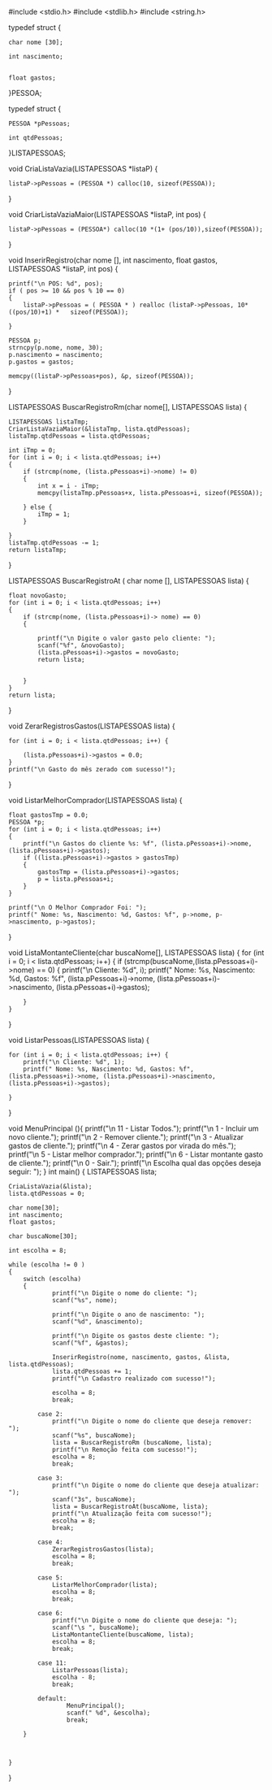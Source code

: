 #include <stdio.h>
#include <stdlib.h>
#include <string.h>

typedef struct {
    
	char nome [30];
    
	int nascimento;
    
	
	float gastos;	

}PESSOA;

typedef struct {
	
	PESSOA *pPessoas;
	
	int qtdPessoas;	

}LISTAPESSOAS;

void CriaListaVazia(LISTAPESSOAS *listaP) {
    
    listaP->pPessoas = (PESSOA *) calloc(10, sizeof(PESSOA));
    
}

void CriarListaVaziaMaior(LISTAPESSOAS *listaP, int pos) {
	
	listaP->pPessoas = (PESSOA*) calloc(10 *(1+ (pos/10)),sizeof(PESSOA));
}

void InserirRegistro(char nome [], int nascimento, float gastos, LISTAPESSOAS *listaP, int pos) {
	
	printf("\n POS: %d", pos);
	if ( pos >= 10 && pos % 10 == 0)
	{
		listaP->pPessoas = ( PESSOA * ) realloc (listaP->pPessoas, 10* ((pos/10)+1) * 	sizeof(PESSOA));
		
	}
	
	PESSOA p;
	strncpy(p.nome, nome, 30);
	p.nascimento = nascimento;
	p.gastos = gastos;
	
	memcpy((listaP->pPessoas+pos), &p, sizeof(PESSOA));
}

LISTAPESSOAS BuscarRegistroRm(char nome[], LISTAPESSOAS lista) {
	
	LISTAPESSOAS listaTmp;
	CriarListaVaziaMaior(&listaTmp, lista.qtdPessoas);
	listaTmp.qtdPessoas = lista.qtdPessoas;
	
	int iTmp = 0;
	for (int i = 0; i < lista.qtdPessoas; i++) 
	{
		if (strcmp(nome, (lista.pPessoas+i)->nome) != 0)
		{
			int x = i - iTmp;
			memcpy(listaTmp.pPessoas+x, lista.pPessoas+i, sizeof(PESSOA));
			
		} else {
			iTmp = 1;
		}
		
	}
    listaTmp.qtdPessoas -= 1;
    return listaTmp;
    
}

LISTAPESSOAS BuscarRegistroAt ( char nome [], LISTAPESSOAS lista) {
	
	float novoGasto;
	for (int i = 0; i < lista.qtdPessoas; i++)
	{
    	if (strcmp(nome, (lista.pPessoas+i)-> nome) == 0)
		{
			
			printf("\n Digite o valor gasto pelo cliente: ");
			scanf("%f", &novoGasto);
			(lista.pPessoas+i)->gastos = novoGasto;
			return lista;
			
			
		}
	}
	return lista;
}

void ZerarRegistrosGastos(LISTAPESSOAS lista) {
	
	for (int i = 0; i < lista.qtdPessoas; i++) {
		
		(lista.pPessoas+i)->gastos = 0.0;
	}
	printf("\n Gasto do mês zerado com sucesso!");
}

void ListarMelhorComprador(LISTAPESSOAS lista) {
	
	float gastosTmp = 0.0;
	PESSOA *p;
	for (int i = 0; i < lista.qtdPessoas; i++) 
	{
		printf("\n Gastos do cliente %s: %f", (lista.pPessoas+i)->nome, (lista.pPessoas+i)->gastos);
		if ((lista.pPessoas+i)->gastos > gastosTmp)
		{
			gastosTmp = (lista.pPessoas+i)->gastos;
			p = lista.pPessoas+i;
		}
	}
	
	printf("\n O Melhor Comprador Foi: ");
	printf(" Nome: %s, Nascimento: %d, Gastos: %f", p->nome, p->nascimento, p->gastos);
	
}

void ListaMontanteCliente(char buscaNome[], LISTAPESSOAS lista) 
{
	for (int i = 0; i < lista.qtdPessoas; i++)
	{
		if (strcmp(buscaNome,(lista.pPessoas+i)->nome) == 0)
		{
			printf("\n Cliente: %d", i);
			printf(" Nome: %s, Nascimento: %d, Gastos: %f", (lista.pPessoas+i)->nome, (lista.pPessoas+i)->nascimento, (lista.pPessoas+i)->gastos);
			
		}
	}

}

void ListarPessoas(LISTAPESSOAS lista) {
	
	for (int i = 0; i < lista.qtdPessoas; i++) {
		printf("\n Cliente: %d", 1);
		printf(" Nome: %s, Nascimento: %d, Gastos: %f", (lista.pPessoas+i)->nome, (lista.pPessoas+i)->nascimento, (lista.pPessoas+i)->gastos);
		
	}
}

void MenuPrincipal (){
	printf("\n 11 - Listar Todos.");
	printf("\n 1 - Incluir um novo cliente.");
	printf("\n 2 - Remover cliente.");
	printf("\n 3 - Atualizar gastos de cliente.");
	printf("\n 4 - Zerar gastos por virada do mês.");
	printf("\n 5 - Listar melhor comprador.");
	printf("\n 6 - Listar montante gasto de cliente.");
	printf("\n 0 - Sair.");
	printf("\n Escolha qual das opções deseja seguir: ");
}
int main()
{
    LISTAPESSOAS lista;
	
	CriaListaVazia(&lista);
	lista.qtdPessoas = 0;
	
	char nome[30];
	int nascimento;
	float gastos;
	
	char buscaNome[30];
	
	int escolha = 8;
    
    while (escolha != 0 )
    {
    	switch (escolha) 
		{	
    			printf("\n Digite o nome do cliente: ");
    			scanf("%s", nome);
    			
    			printf("\n Digite o ano de nascimento: ");
    			scanf("%d", &nascimento);
    			
    			printf("\n Digite os gastos deste cliente: ");
    			scanf("%f", &gastos);
    			
    			InserirRegistro(nome, nascimento, gastos, &lista, lista.qtdPessoas);
    			lista.qtdPessoas += 1;
    			printf("\n Cadastro realizado com sucesso!");
    			
    			escolha = 8;
    			break;
    		
    		case 2:
    			printf("\n Digite o nome do cliente que deseja remover: ");
    			scanf("%s", buscaNome);
    			lista = BuscarRegistroRm (buscaNome, lista);
    			printf("\n Remoção feita com sucesso!");
				escolha = 8;
    			break;
    			
    		case 3:
			    printf("\n Digite o nome do cliente que deseja atualizar: ");
				scanf("3s", buscaNome);
				lista = BuscarRegistroAt(buscaNome, lista);
				printf("\n Atualização feita com sucesso!");
				escolha = 8;
				break;
				
			case 4:
				ZerarRegistrosGastos(lista);
				escolha = 8;
				break;
			
			case 5:
			    ListarMelhorComprador(lista);
			    escolha = 8;
			    break;
    		
    		case 6:
    			printf("\n Digite o nome do cliente que deseja: ");
    			scanf("\s ", buscaNome);
    			ListaMontanteCliente(buscaNome, lista);
				escolha = 8;
    			break;
    		
    		case 11:
				ListarPessoas(lista);
				escolha - 8;
				break;
    		
    		default:
    				MenuPrincipal();
    				scanf(" %d", &escolha);
    				break;
    		
		}
		   		

    				
	}
    
	
}
